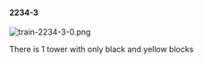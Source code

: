 #### 2234-3
![train-2234-3-0.png](https://github.com/lil-lab/nlvr/raw/master/nlvr/train/images/28/train-2234-3-0.png "train-2234-3-0.png")

There is 1 tower with only black and yellow blocks